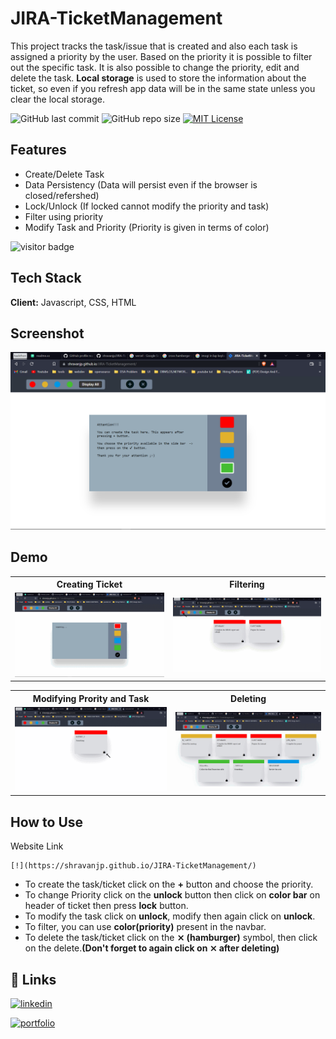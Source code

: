 # JIRA-TicketManagement

This project tracks the task/issue that is created and also each task is assigned a priority by the user. Based on the priority it is possible to filter out the specific task. It is also possible to change the priority, edit and delete the task. **Local storage** is used to store the information about the ticket, so even if you refresh app data will be in the same state unless you clear the local storage.


![GitHub last commit](https://img.shields.io/github/last-commit/shravanjp/JIRA-TicketManagement) ![GitHub repo size](https://img.shields.io/github/repo-size/shravanjp/JIRA-TicketManagement) [![MIT License](https://img.shields.io/badge/License-MIT-green.svg)](https://choosealicense.com/licenses/mit/)

## Features

- Create/Delete Task
- Data Persistency (Data will persist even if the browser is closed/refershed)
- Lock/Unlock (If locked cannot modify the priority and task)
- Filter using priority
- Modify Task and Priority (Priority is given in terms of color)

![visitor badge](https://visitor-badge.glitch.me/badge?page_id=JIRA-TicketManagement.visitor-badge)


## Tech Stack

**Client:** Javascript, CSS, HTML


## Screenshot

![Create Ticket](https://github.com/shravanjp/JIRA-TicketManagement/blob/main/assets/ticket.png)


## Demo

<table>
  <tr>
     <th style="text-align:center">Creating Ticket</th>
      <th style="text-align:center">Filtering</th>
    </tr>
    <tr>
    <td><img src="https://github.com/shravanjp/JIRA-TicketManagement/blob/main/assets/createTicket.gif"></td>
    <td><img src="https://github.com/shravanjp/JIRA-TicketManagement/blob/main/assets/filter.gif"></td>
    </tr>
</table>
  <table>
  <tr>
     <th style="text-align:center">Modifying Prority and Task</th>
      <th style="text-align:center">Deleting</th>
    </tr>
    <tr>
    <td><img src="https://github.com/shravanjp/JIRA-TicketManagement/blob/main/assets/modify.gif"></td>
    <td><img src="https://github.com/shravanjp/JIRA-TicketManagement/blob/main/assets/delete.gif"></td>
    </tr>
</table>


## How to Use

Website Link
```
[!](https://shravanjp.github.io/JIRA-TicketManagement/)
```

- To create the task/ticket click on the **+** button and choose the priority.
- To change Priority click on the **unlock** button then click on **color bar** on header of ticket then press **lock** button.
- To modify the task click on **unlock**, modify then again click on **unlock**.
- To filter, you can use **color(priority)** present in the navbar.
- To delete the task/ticket click on the **⨯ (hamburger)** symbol, then click on the delete.**(Don't forget to again click on **⨯** after deleting)**



## 🔗 Links

[![linkedin](https://img.shields.io/badge/linkedin-0A66C2?style=for-the-badge&logo=linkedin&logoColor=white)](https://www.linkedin.com/in/shravan-j-poojary)

[![portfolio](https://img.shields.io/badge/my_portfolio-000?style=for-the-badge&logo=ko-fi&logoColor=white)](https://shravanjp.com/)


